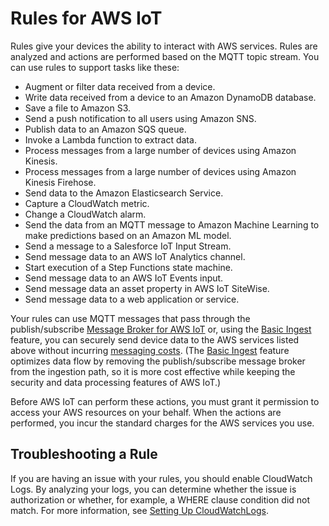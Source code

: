 # Rules for AWS IoT<a name="iot-rules"></a>

Rules give your devices the ability to interact with AWS services\. Rules are analyzed and actions are performed based on the MQTT topic stream\. You can use rules to support tasks like these:
+ Augment or filter data received from a device\.
+ Write data received from a device to an Amazon DynamoDB database\.
+ Save a file to Amazon S3\.
+ Send a push notification to all users using Amazon SNS\.
+ Publish data to an Amazon SQS queue\.
+ Invoke a Lambda function to extract data\.
+ Process messages from a large number of devices using Amazon Kinesis\.
+ Process messages from a large number of devices using Amazon Kinesis Firehose\.
+ Send data to the Amazon Elasticsearch Service\.
+ Capture a CloudWatch metric\. 
+ Change a CloudWatch alarm\.
+ Send the data from an MQTT message to Amazon Machine Learning to make predictions based on an Amazon ML model\. 
+ Send a message to a Salesforce IoT Input Stream\.
+ Send message data to an AWS IoT Analytics channel\.
+ Start execution of a Step Functions state machine\.
+ Send message data to an AWS IoT Events input\.
+ Send message data an asset property in AWS IoT SiteWise\.
+ Send message data to a web application or service\.

Your rules can use MQTT messages that pass through the publish/subscribe [Message Broker for AWS IoT](iot-message-broker.md) or, using the [Basic Ingest](iot-basic-ingest.md) feature, you can securely send device data to the AWS services listed above without incurring [messaging costs](https://aws.amazon.com/iot-core/pricing/)\. \(The [Basic Ingest](iot-basic-ingest.md) feature optimizes data flow by removing the publish/subscribe message broker from the ingestion path, so it is more cost effective while keeping the security and data processing features of AWS IoT\.\)

Before AWS IoT can perform these actions, you must grant it permission to access your AWS resources on your behalf\. When the actions are performed, you incur the standard charges for the AWS services you use\.

## Troubleshooting a Rule<a name="iot-troubleshoot-rule"></a>

If you are having an issue with your rules, you should enable CloudWatch Logs\. By analyzing your logs, you can determine whether the issue is authorization or whether, for example, a WHERE clause condition did not match\. For more information, see [Setting Up CloudWatchLogs](https://docs.aws.amazon.com/iot/latest/developerguide/cloud-watch-logs.html)\.
